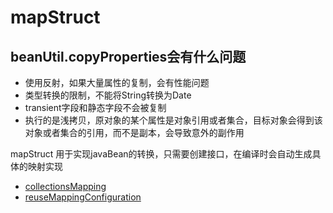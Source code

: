 # mapStruct 

## beanUtil.copyProperties会有什么问题

- 使用反射，如果大量属性的复制，会有性能问题
- 类型转换的限制，不能将String转换为Date
- transient字段和静态字段不会被复制
- 执行的是浅拷贝，原对象的某个属性是对象引用或者集合，目标对象会得到该对象或者集合的引用，而不是副本，会导致意外的副作用

mapStruct 用于实现javaBean的转换，只需要创建接口，在编译时会自动生成具体的映射实现






- [collectionsMapping](./collectionsMapping.md)
- [reuseMappingConfiguration](./reuseMappingConfiguration.md)



